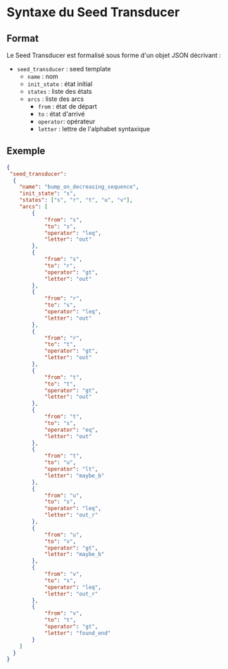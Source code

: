 # Syntaxe du Seed Transducer

## Format
Le Seed Transducer est formalisé sous forme d'un objet JSON décrivant : 
- `seed_transducer` : seed template
    - `name` : nom
    - `init_state` : état initial
    - `states` : liste des états
    - `arcs` : liste des arcs
        - `from` : état de départ
        - `to` : état d'arrivé
        - `operator`: opérateur 
        - `letter` : lettre de l'alphabet syntaxique

## Exemple 
```json
{
 "seed_transducer":
  {
    "name": "bump_on_decreasing_sequence",
    "init_state": "s",
    "states": ["s", "r", "t", "u", "v"],
    "arcs": [
        {
            "from": "s", 
            "to": "s",
            "operator": "leq",
            "letter": "out"
        },
        {
            "from": "s", 
            "to": "r",
            "operator": "gt",
            "letter": "out"
        }, 
        {
            "from": "r", 
            "to": "s",
            "operator": "leq",
            "letter": "out"
        },
        {
            "from": "r", 
            "to": "t",
            "operator": "gt",
            "letter": "out"
        },
        {
            "from": "t", 
            "to": "t",
            "operator": "gt",
            "letter": "out"
        },
        {
            "from": "t", 
            "to": "s",
            "operator": "eq",
            "letter": "out"
        },
        {
            "from": "t", 
            "to": "u",
            "operator": "lt",
            "letter": "maybe_b"
        },
        {
            "from": "u", 
            "to": "s",
            "operator": "leq",
            "letter": "out_r"
        },
        {
            "from": "u", 
            "to": "v",
            "operator": "gt",
            "letter": "maybe_b"
        },
        {
            "from": "v", 
            "to": "s",
            "operator": "leq",
            "letter": "out_r"
        },
        {
            "from": "v", 
            "to": "t",
            "operator": "gt",
            "letter": "found_end"
        }
    ]
  }
}
```